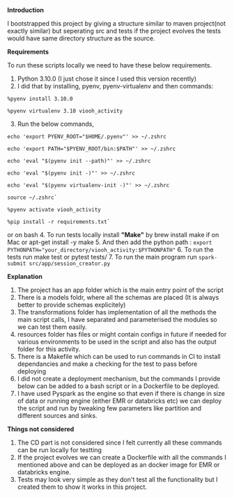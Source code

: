 **Introduction** 

I bootstrapped this project by giving a structure similar to maven project(not exactly similar) 
but seperating src and tests if the project evolves the tests would have same directory structure as the source. 

**Requirements**

To run these scripts locally we need to have these below requirements.
1. Python 3.10.0 (I just chose it since I used this version recently)
2. I did that by installing, pyenv, pyenv-virtualenv and then
commands: 

`%pyenv install 3.10.0`

`%pyenv virtualenv 3.10 viooh_activity`

3. Run the below commands,

`echo 'export PYENV_ROOT="$HOME/.pyenv"' >> ~/.zshrc`

`echo 'export PATH="$PYENV_ROOT/bin:$PATH"' >> ~/.zshrc
`

`echo 'eval "$(pyenv init --path)"' >> ~/.zshrc
`

`echo 'eval "$(pyenv init -)"' >> ~/.zshrc
`

`echo 'eval "$(pyenv virtualenv-init -)"' >> ~/.zshrc
`

``source ~/.zshrc`
``

`%pyenv activate viooh_activity
`

``%pip install -r requirements.txt`
``

or on bash
4. To run tests locally install **"Make"** by brew install make if on Mac or apt-get install -y make
5. And then add the python path : `export PYTHONPATH="your_directory/viooh_activity:$PYTHONPATH"`
6. To run the tests run make test or pytest tests/
7. To run the main program run `spark-submit src/app/session_creator.py`

**Explanation**

1. The project has an app folder which is the main entry point of the script
2. There is a models foldr, where all the schemas are placed (It is always better to provide schemas explicitely)
3. The transformations folder has implementation of all the methods the main script calls, I have separated and parameterised the modules so we can test them easily.
4. resources folder has files or might contain configs in future if needed for various environments to be used in the script and also has the output folder for this activity.
5. There is a Makefile which can be used to run commands in CI to install dependancies and make a checking for the test to pass before deploying
6. I did not create a deployment mechanism, but the commands I provide below can be added to a bash script or in a Dockerfile to be deployed.
7. I have used Pyspark as the engine so that even if there is change in size of data or running engine (either EMR or databricks etc) we can deploy the script and run by tweaking few parameters like partition and different sources and sinks.

**Things not considered**
1. The CD part is not considered since I felt currently all these commands can be run locally for testting
2. If the project evolves we can create a Dockerfile with all the commands I mentioned above and can be deployed as an docker image for EMR or databricks engine.
3. Tests may look very simple as they don't test all the functionality but I created them to show it works in this project.